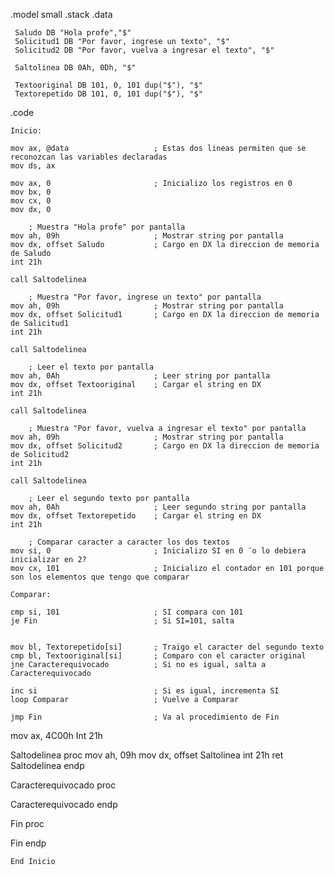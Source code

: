 .model small
.stack
.data
     
     Saludo DB "Hola profe","$"
     Solicitud1 DB "Por favor, ingrese un texto", "$"
     Solicitud2 DB "Por favor, vuelva a ingresar el texto", "$"
     
     Saltolinea DB 0Ah, 0Dh, "$"       
     
     Textooriginal DB 101, 0, 101 dup("$"), "$"
     Textorepetido DB 101, 0, 101 dup("$"), "$"
     

.code
   
   
    Inicio:
    
    mov ax, @data                   ; Estas dos lineas permiten que se  reconozcan las variables declaradas
    mov ds, ax
    
    mov ax, 0                       ; Inicializo los registros en 0
    mov bx, 0
    mov cx, 0
    mov dx, 0
         
        ; Muestra "Hola profe" por pantalla
    mov ah, 09h                     ; Mostrar string por pantalla
    mov dx, offset Saludo           ; Cargo en DX la direccion de memoria de Saludo
    int 21h
    
    call Saltodelinea
        
        ; Muestra "Por favor, ingrese un texto" por pantalla       
    mov ah, 09h                     ; Mostrar string por pantalla
    mov dx, offset Solicitud1       ; Cargo en DX la direccion de memoria de Salicitud1
    int 21h
    
    call Saltodelinea
             
        ; Leer el texto por pantalla 
    mov ah, 0Ah                     ; Leer string por pantalla                        
    mov dx, offset Textooriginal    ; Cargar el string en DX
    int 21h
    
    call Saltodelinea
    
        ; Muestra "Por favor, vuelva a ingresar el texto" por pantalla
    mov ah, 09h                     ; Mostrar string por pantalla
    mov dx, offset Solicitud2       ; Cargo en DX la direccion de memoria de Solicitud2
    int 21h
    
    call Saltodelinea
    
        ; Leer el segundo texto por pantalla
    mov ah, 0Ah                     ; Leer segundo string por pantalla
    mov dx, offset Textorepetido    ; Cargar el string en DX        
    int 21h
    
        ; Comparar caracter a caracter los dos textos
    mov si, 0                       ; Inicializo SI en 0 ¨o lo debiera inicializar en 2?
    mov cx, 101                     ; Inicializo el contador en 101 porque son los elementos que tengo que comparar
    
    Comparar:
    
    cmp si, 101                     ; SI compara con 101
    je Fin                          ; Si SI=101, salta
    
    
    mov bl, Textorepetido[si]       ; Traigo el caracter del segundo texto
    cmp bl, Textooriginal[si]       ; Comparo con el caracter original
    jne Caracterequivocado          ; Si no es igual, salta a Caracterequivocado
    
    inc si                          ; Si es igual, incrementa SI
    loop Comparar                   ; Vuelve a Comparar
           
    jmp Fin                         ; Va al procedimiento de Fin    
        
        
mov ax, 4C00h
Int 21h

   
Saltodelinea proc
    mov ah, 09h
    mov dx, offset Saltolinea
    int 21h
    ret
Saltodelinea endp




Caracterequivocado proc
       
    
Caracterequivocado endp    



Fin proc

    
Fin endp    




     
   
    End Inicio    
      
        
    
    

